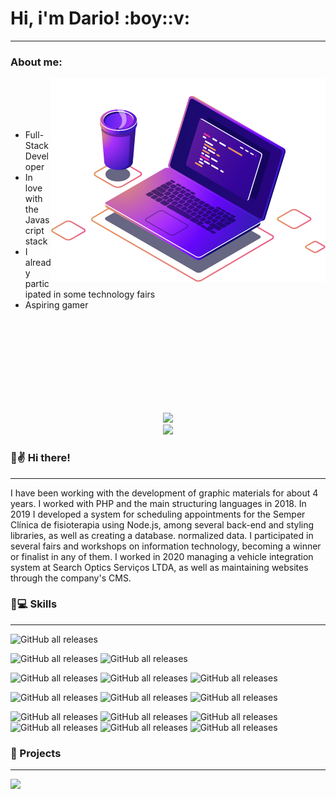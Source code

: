 
<h1>Hi, i'm Dario! :boy::v: </h1>
<hr>

<h3>About me:</h3>

<img align="right" src="./assets/computer.png"> 
<br><br><br><br>
<ul align="left">
  <li>Full-Stack Developer</li>
  <li>In love with the Javascript stack</li>
  <li>I already participated in some technology fairs</li>
  <li>Aspiring gamer</li>
</ul>
<br><br><br><br><br><br><br><br>
<p align="center">
  <img src="https://github-readme-stats.vercel.app/api?username=dariooliveirajr&count_private=true&show_icons=true&theme=tokyonight"><br>
  <img src="https://github-readme-stats.vercel.app/api/top-langs/?username=dariooliveirajr&count_private=true&layout=compact&show_icons=true&theme=tokyonight">
</p>
 




### :boy::v: Hi there! 
***
I have been working with the development of graphic materials for about 4 years. I worked with PHP and the main structuring languages in 2018. In 2019 I developed a system for scheduling appointments for the Semper Clínica de fisioterapia using Node.js, among several back-end and styling libraries, as well as creating a database. normalized data. I participated in several fairs and workshops on information technology, becoming a winner or finalist in any of them. I worked in 2020 managing a vehicle integration system at Search Optics Serviços LTDA, as well as maintaining websites through the company's CMS. 

### :wrench::computer: Skills
***

![GitHub all releases](https://img.shields.io/badge/-NodeJS-339933?&style=for-the-badge&logoColor=fff&logo=node.js&logoWidth=25)

<!-- Languages -->
![GitHub all releases](https://img.shields.io/badge/-Javascript-F7DF1E?&style=for-the-badge&logoColor=fff&logo=javascript&logoWidth=25)
![GitHub all releases](https://img.shields.io/badge/-Typescript-3178C6?&style=for-the-badge&logoColor=fff&logo=typescript&logoWidth=25)

<!-- Server and Containers -->
![GitHub all releases](https://img.shields.io/badge/-Linux-FCC624?&style=for-the-badge&logoColor=fff&logo=linux&logoWidth=25)
![GitHub all releases](https://img.shields.io/badge/-Docker-2496ED?&style=for-the-badge&logoColor=fff&logo=docker&logoWidth=25)
![GitHub all releases](https://img.shields.io/badge/-Kubernetes-326CE5?&style=for-the-badge&logoColor=fff&logo=docker&logoWidth=25)

<!-- Databases -->
![GitHub all releases](https://img.shields.io/badge/-MongoDB-47A248?&style=for-the-badge&logoColor=fff&logo=mongodb&logoWidth=25)
![GitHub all releases](https://img.shields.io/badge/-MySQL-4479A1?&style=for-the-badge&logoColor=fff&logo=mysql&logoWidth=25)
![GitHub all releases](https://img.shields.io/badge/-PostgreSQL-336791?&style=for-the-badge&logoColor=fff&logo=postgresql&logoWidth=25)

<!-- Others -->
![GitHub all releases](https://img.shields.io/badge/-Git-F05032?&style=for-the-badge&logoColor=fff&logo=git&logoWidth=25)
![GitHub all releases](https://img.shields.io/badge/-Github-181717?&style=for-the-badge&logoColor=fff&logo=github&logoWidth=25) 
![GitHub all releases](https://img.shields.io/badge/-NPM-CB3837?&style=for-the-badge&logoColor=fff&logo=npm&logoWidth=25)
![GitHub all releases](https://img.shields.io/badge/-Yarn-2C8EBB?&style=for-the-badge&logoColor=fff&logo=yarn&logoWidth=25) 
![GitHub all releases](https://img.shields.io/badge/-Vs%20Code-007ACC?&style=for-the-badge&logoColor=fff&logo=Visual%20Studio%20Code&logoWidth=25)
![GitHub all releases](https://img.shields.io/badge/-Mocha-8D6748?&style=for-the-badge&logoColor=fff&logo=mocha&logoWidth=25)



### :bookmark_tabs: Projects
***
<img src="https://github-readme-stats.vercel.app/api/pin/?username=dariooliveirajr&repo=nlw04-nodejs&theme=tokyonight&description"><br>
